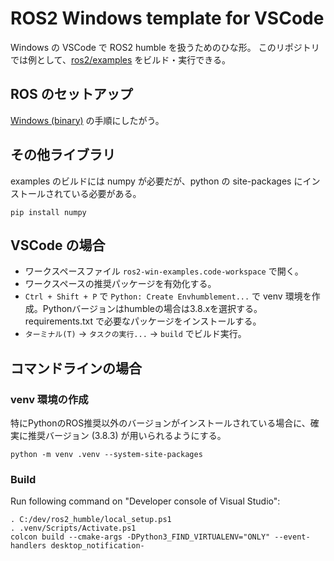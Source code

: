 # ROS2 Windows template for VSCode

Windows の VSCode で ROS2 humble を扱うためのひな形。
このリポジトリでは例として、[ros2/examples](https://github.com/ros2/examples/tree/humble) をビルド・実行できる。


## ROS のセットアップ

[Windows (binary)](https://docs.ros.org/en/humble/Installation/Windows-Install-Binary.html) の手順にしたがう。


## その他ライブラリ

examples のビルドには numpy が必要だが、python の site-packages にインストールされている必要がある。

```
pip install numpy
```

## VSCode の場合

- ワークスペースファイル `ros2-win-examples.code-workspace` で開く。
- ワークスペースの推奨パッケージを有効化する。
- `Ctrl + Shift + P` で `Python: Create Envhumblement...` で venv 環境を作成。Pythonバージョンはhumbleの場合は3.8.xを選択する。requirements.txt で必要なパッケージをインストールする。
- `ターミナル(T)` -> `タスクの実行...` -> `build` でビルド実行。

## コマンドラインの場合

### venv 環境の作成

特にPythonのROS推奨以外のバージョンがインストールされている場合に、確実に推奨バージョン (3.8.3) が用いられるようにする。

```
python -m venv .venv --system-site-packages
```

### Build

Run following command on "Developer console of Visual Studio":

```
. C:/dev/ros2_humble/local_setup.ps1
. .venv/Scripts/Activate.ps1
colcon build --cmake-args -DPython3_FIND_VIRTUALENV="ONLY" --event-handlers desktop_notification-
```
